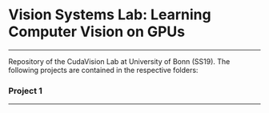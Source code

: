 # Vision Systems Lab: Learning Computer Vision on GPUs
------
Repository of the CudaVision Lab at University of Bonn (SS19). The following projects are contained in the respective folders:

### Project 1
------

